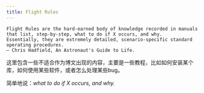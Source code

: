 ```yaml
---
title: Flight Rules
---
```


```text
Flight Rules are the hard-earned body of knowledge recorded in manuals 
that list, step-by-step, what to do if X occurs, and why. 
Essentially, they are extremely detailed, scenario-specific standard 
operating procedures.
— Chris Hadfield, An Astronaut's Guide to Life.
```

这里包含一些不适合作为博文出现的内容，主要是一些教程，比如如何安装某个库，如何使用某些软件，或者怎么处理某些bug。

简单地说：_what to do if X occurs, and why._
